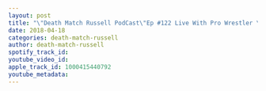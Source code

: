```yaml
---
layout: post
title: "\"Death Match Russell PodCast\"Ep #122 Live With Pro Wrestler \"Spyder Nate Webb\"! Tune in!"
date: 2018-04-18
categories: death-match-russell
author: death-match-russell
spotify_track_id: 
youtube_video_id: 
apple_track_id: 1000415440792
youtube_metadata: 
---
```


